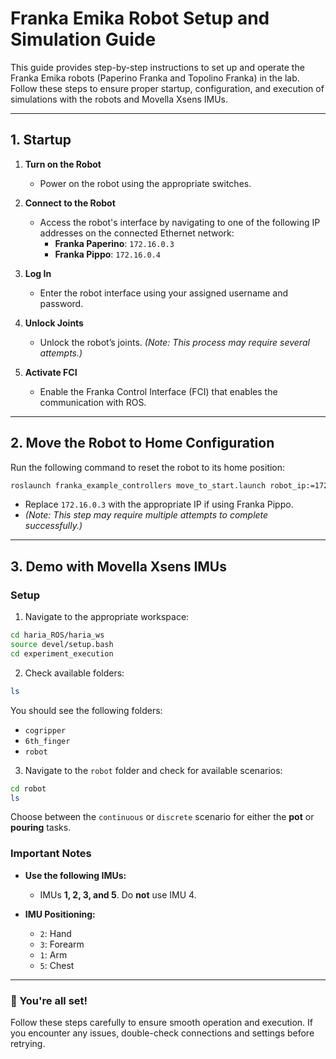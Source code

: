 # Franka Emika Robot Setup and Simulation Guide

This guide provides step-by-step instructions to set up and operate the Franka Emika robots (Paperino Franka and Topolino Franka) in the lab. Follow these steps to ensure proper startup, configuration, and execution of simulations with the robots and Movella Xsens IMUs.

---

## 1. Startup

1. **Turn on the Robot**
   - Power on the robot using the appropriate switches.

2. **Connect to the Robot**
   - Access the robot's interface by navigating to one of the following IP addresses on the connected Ethernet network:
     - **Franka Paperino**: `172.16.0.3`
     - **Franka Pippo**: `172.16.0.4`

3. **Log In**
   - Enter the robot interface using your assigned username and password.

4. **Unlock Joints**
   - Unlock the robot’s joints. _(Note: This process may require several attempts.)_

5. **Activate FCI**
   - Enable the Franka Control Interface (FCI) that enables the communication with ROS.

---

## 2. Move the Robot to Home Configuration

Run the following command to reset the robot to its home position:

```bash
roslaunch franka_example_controllers move_to_start.launch robot_ip:=172.16.0.3
```

- Replace `172.16.0.3` with the appropriate IP if using Franka Pippo.
- _(Note: This step may require multiple attempts to complete successfully.)_

---

## 3. Demo with Movella Xsens IMUs

### Setup

1. Navigate to the appropriate workspace:

```bash
cd haria_ROS/haria_ws
source devel/setup.bash
cd experiment_execution
```

2. Check available folders:

```bash
ls
```

You should see the following folders:
- `cogripper`
- `6th_finger`
- `robot`

3. Navigate to the `robot` folder and check for available scenarios:

```bash
cd robot
ls
```

Choose between the `continuous` or `discrete` scenario for either the **pot** or **pouring** tasks.

### Important Notes

- **Use the following IMUs:**
  - IMUs **1, 2, 3, and 5**. Do **not** use IMU 4.

- **IMU Positioning:**
  - `2`: Hand
  - `3`: Forearm
  - `1`: Arm
  - `5`: Chest

---

### 🚀 You're all set!
Follow these steps carefully to ensure smooth operation and execution. If you encounter any issues, double-check connections and settings before retrying.


